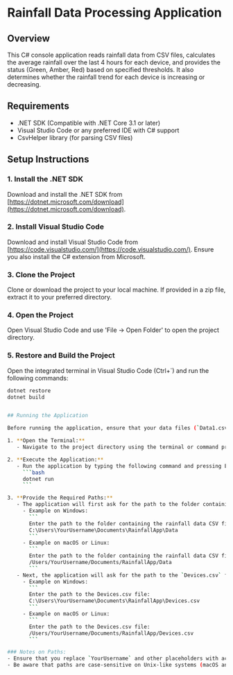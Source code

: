 # Rainfall Data Processing Application

## Overview
This C# console application reads rainfall data from CSV files, calculates the average rainfall over the last 4 hours for each device, and provides the status (Green, Amber, Red) based on specified thresholds. It also determines whether the rainfall trend for each device is increasing or decreasing.

## Requirements
- .NET SDK (Compatible with .NET Core 3.1 or later)
- Visual Studio Code or any preferred IDE with C# support
- CsvHelper library (for parsing CSV files)

## Setup Instructions

### 1. Install the .NET SDK
Download and install the .NET SDK from [https://dotnet.microsoft.com/download](https://dotnet.microsoft.com/download).

### 2. Install Visual Studio Code
Download and install Visual Studio Code from [https://code.visualstudio.com/](https://code.visualstudio.com/). Ensure you also install the C# extension from Microsoft.

### 3. Clone the Project
Clone or download the project to your local machine. If provided in a zip file, extract it to your preferred directory.

### 4. Open the Project
Open Visual Studio Code and use 'File -> Open Folder' to open the project directory.

### 5. Restore and Build the Project
Open the integrated terminal in Visual Studio Code (Ctrl+\`) and run the following commands:
```bash
dotnet restore
dotnet build


## Running the Application

Before running the application, ensure that your data files (`Data1.csv`, `Data2.csv`, and `Devices.csv`) are placed in accessible directories. Here are steps to run the application:

1. **Open the Terminal:**
   - Navigate to the project directory using the terminal or command prompt.

2. **Execute the Application:**
   - Run the application by typing the following command and pressing Enter:
     ```bash
     dotnet run
     ```

3. **Provide the Required Paths:**
   - The application will first ask for the path to the folder containing the rainfall data CSV files. Enter the full path to this folder. 
     - Example on Windows:
       ```
       Enter the path to the folder containing the rainfall data CSV files:
       C:\Users\YourUsername\Documents\RainfallApp\Data
       ```
     - Example on macOS or Linux:
       ```
       Enter the path to the folder containing the rainfall data CSV files:
       /Users/YourUsername/Documents/RainfallApp/Data
       ```
   - Next, the application will ask for the path to the `Devices.csv` file. Enter the full path to where this file is stored.
     - Example on Windows:
       ```
       Enter the path to the Devices.csv file:
       C:\Users\YourUsername\Documents\RainfallApp\Devices.csv
       ```
     - Example on macOS or Linux:
       ```
       Enter the path to the Devices.csv file:
       /Users/YourUsername/Documents/RainfallApp/Devices.csv
       ```

### Notes on Paths:
- Ensure that you replace `YourUsername` and other placeholders with actual user names and paths corresponding to where the files are stored on your machine.
- Be aware that paths are case-sensitive on Unix-like systems (macOS and Linux), so you must enter them exactly as they are on your file system.
